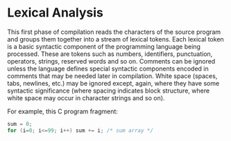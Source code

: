 # Lexical Analysis

This first phase of compilation reads the characters of the source program and groups
them together into a stream of lexical tokens. Each lexical token is a basic syntactic
component of the programming language being processed. These are tokens such
as numbers, identifiers, punctuation, operators, strings, reserved words and so on.
Comments can be ignored unless the language defines special syntactic components
encoded in comments that may be needed later in compilation. White space (spaces,
tabs, newlines, etc.) may be ignored except, again, where they have some syntactic
significance (where spacing indicates block structure, where white space may occur
in character strings and so on).

For example, this C program fragment:
``` c++
sum = 0;
for (i=0; i<=99; i++) sum += i; /* sum array */
```